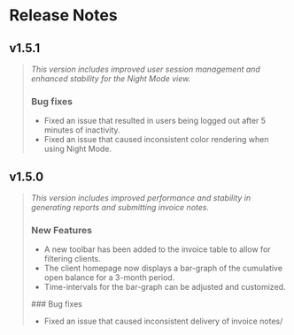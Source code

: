 # Release Notes

## v1.5.1
> <em>This version includes improved user session management and enhanced stability for the Night Mode view.</em>
> ### Bug fixes
> <ul>
>    <li>Fixed an issue that resulted in users being logged out after 5 minutes of inactivity.</li>
>    <li>Fixed an issue that caused inconsistent color rendering when using Night Mode.</li>
> </ul>

## v1.5.0
> <em>This version includes improved performance and stability in generating reports and submitting invoice notes.</em>
> ### New Features
> <ul>
>    <li>A new toolbar has been added to the invoice table to allow for filtering clients.</li>
>    <li>The client homepage now displays a bar-graph of the cumulative open balance for a 3-month period.</li>
>    <li>Time-intervals for the bar-graph can be adjusted and customized.</li>
> </ul>
> ### Bug fixes
> <ul>
>    <li>Fixed an issue that caused inconsistent delivery of invoice notes/</li>
> </ul>